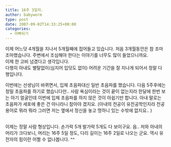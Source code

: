 ```yaml
---
title: 16주 3일차.
author: babyworm
type: post
date: 2007-09-02T14:33:25+00:00
categories:
  - 아빠되기
---
```

이제 어느덧 4개월을 지나서 5개월째에 접어들고 있습니다. 처음 3개월동안은 참 조마조마했습니다. 주변에서 조심해야 한다는 이야기를 너무도 많이 들었으니까요.<br>
이제 한 고비 넘겼다고 생각입니다.<br>
다행히 아내도 별탈없이(심지어 입덧도 없이) 어려운 기간을 잘 지나게 되어서 정말 다행입니다. 

이번에는 선생님이 바뀌면서, 입체 초음파대신 일반 초음파를 했습니다. 다음 5주후에는 정밀 초음파를 하기로 했습니다만.. 사람 욕심이라는 것이 끝이 없는지라 한달에 한번 보는 아기 얼굴인데 이번에 입체 초음파를 하지 않은 것이 아쉽기만 합니다. 아내 말로는 초음파가 세포에 좋은 건 아니라니 참아야 겠지요. (아내의 전공이 유전공학인지라 전공 용어로 뭐라 뭐라 그러면 저는 옆에서 정신을 놓고 멍하니 있는 수밖에 없지요.. )

<DIV align=center>

<DIV style="TEXT-ALIGN: left">
  <br>이제는 정말 사람 형상입니다. 손가락 5개 발가락 5개도 다 보이구요. 음.. 저와 아내의 머리가 크다보니, 머리는 16주 5일 정도, 다리 길이는 16주 2일로 나오는 군요. 역시 유전자의 힘이란 어쩔 수 없나봅니다. ^^
</DIV></DIV>
